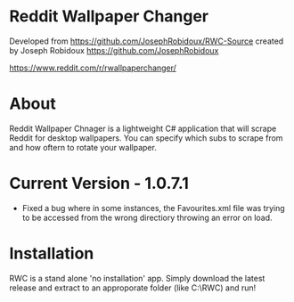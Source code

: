 # Reddit Wallpaper Changer
Developed from https://github.com/JosephRobidoux/RWC-Source created by Joseph Robidoux https://github.com/JosephRobidoux

https://www.reddit.com/r/rwallpaperchanger/

# About
Reddit Wallpaper Chnager is a lightweight C# application that will scrape Reddit for desktop wallpapers. You can specify which subs to scrape from and how oftern to rotate your wallpaper.

# Current Version - 1.0.7.1
- Fixed a bug where in some instances, the Favourites.xml file was trying to be accessed from the wrong directiory throwing an error on load. 

# Installation

RWC is a stand alone 'no installation' app. Simply download the latest release and extract to an approporate folder (like C:\RWC) and run! 
